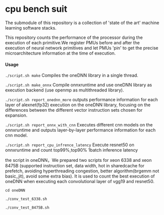 # cpu bench suit

The submodule of this repository is a collection of 'state of the art' machine learning software stacks.

This repository counts the performance of the processor during the execution of each primitive.We register PMUs before and after the execution of neural network primitives and let PMUs 'pin' to get the precise microarchitecture information at the time of execution.

#### Usage

`./script.sh make` Compiles the oneDNN library in a single thread.

`./script.sh make_onnx` Compile onnxruntime and use oneDNN library as execution backend (use openmp as multithreaded library).

`./script.sh report_onednn_more` outputs performance information for each layer of alexnet(fp32) execution on the oneDNN library, focusing on the differences between the different vector instruction sets chosen for expansion.

`./script.sh report_onnx_with_cnn` Executes different cnn models on the onnxruntime and outputs layer-by-layer performance information for each cnn model.

`./script.sh report_cpu_infrence_latency` Execute resnet50 on onnxruntime and count top99%,top90% 1batch inference latency

the script in oneDNN，We prepared two scripts for xeon 6338 and xeon 8475B (supported instruction set, data width, hot in sharedcache for prefetch, avoiding hyperthreading congestion, better algorithm(brgemm not basic_jit), avoid some extra bias). It is used to count the best execution of oneDNN when executing each convolutional layer of vgg19 and resnet50.

`cd oneDNN`

`./conv_test_6338.sh`

`./conv_test_8475B.sh`
